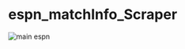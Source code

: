 # espn_matchInfo_Scraper

![main espn](https://user-images.githubusercontent.com/84177297/160236865-b2f885e0-d24d-4619-9a0b-21cda87ab1ae.png)
